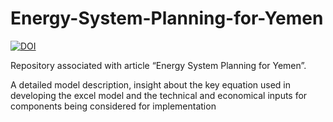 # Energy-System-Planning-for-Yemen
[![DOI](https://zenodo.org/badge/523529053.svg)](https://zenodo.org/badge/latestdoi/523529053)

Repository associated with article “Energy System Planning for Yemen”.

A detailed model description, insight about the key equation used in developing the excel model and the technical and economical inputs for components being considered for implementation
